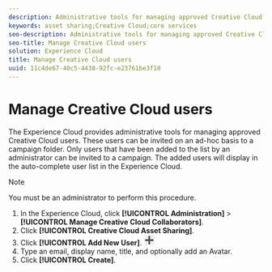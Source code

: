```yaml
---
description: Administrative tools for managing approved Creative Cloud users. 
keywords: asset sharing;Creative Cloud;core services
seo-description: Administrative tools for managing approved Creative Cloud users. 
seo-title: Manage Creative Cloud users
solution: Experience Cloud
title: Manage Creative Cloud users
uuid: 11c4de67-40c5-4438-92fc-e23761be3f18
---
```


# Manage Creative Cloud users

The Experience Cloud provides administrative tools for managing approved Creative Cloud users. These users can be invited on an ad-hoc basis to a campaign folder. Only users that have been added to the list by an administrator can be invited to a campaign. The added users will display in the auto-complete user list in the Experience Cloud.

>[!NOTE]
>
>You must be an administrator to perform this procedure.

1. In the Experience Cloud, click **[!UICONTROL Administration]** > **[!UICONTROL Manage Creative Cloud Collaborators]**.
1. Click **[!UICONTROL Creative Cloud Asset Sharing]**.
1. Click **[!UICONTROL Add New User]**.  ![](assets/mac_add_icon.png)
1. Type an email, display name, title, and optionally add an Avatar.
1. Click **[!UICONTROL Create]**.

